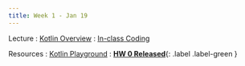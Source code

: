 ```yaml
---
title: Week 1 - Jan 19
---
```


Lecture
: [Kotlin Overview](#)
  : [In-class Coding](#)

Resources
: [Kotlin Playground](#)
  : [**HW 0 Released**](#){: .label .label-green }
